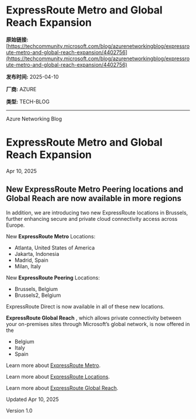 # ExpressRoute Metro and Global Reach Expansion

**原始链接:** [https://techcommunity.microsoft.com/blog/azurenetworkingblog/expressroute-metro-and-global-reach-expansion/4402756](https://techcommunity.microsoft.com/blog/azurenetworkingblog/expressroute-metro-and-global-reach-expansion/4402756)

**发布时间:** 2025-04-10

**厂商:** AZURE

**类型:** TECH-BLOG

---
Azure Networking Blog 

# ExpressRoute Metro and Global Reach Expansion

Apr 10, 2025

## New ExpressRoute Metro Peering locations and Global Reach are now available in more regions

  
In addition, we are introducing two new ExpressRoute locations in Brussels, further enhancing secure and private cloud connectivity access across Europe.

New **ExpressRoute Metro** Locations:

  * Atlanta, United States of America
  * Jakarta, Indonesia
  * Madrid, Spain
  * Milan, Italy

New **ExpressRoute Peering** Locations:

  * Brussels, Belgium
  * Brussels2, Belgium 

ExpressRoute Direct is now available in all of these new locations.

**ExpressRoute Global Reach** , which allows private connectivity between your on-premises sites through Microsoft’s global network, is now offered in the 
  * Belgium
  * Italy 
  * Spain

Learn more about [ExpressRoute Metro](<https://learn.microsoft.com/en-us/azure/expressroute/metro>).

Learn more about [ExpressRoute Locations](<https://learn.microsoft.com/en-us/azure/expressroute/expressroute-locations-providers?tabs=america%2Ca-c%2Ca-k>). 

Learn more about [ExpressRoute Global Reach](<https://learn.microsoft.com/en-us/azure/expressroute/expressroute-global-reach>).

Updated Apr 10, 2025

Version 1.0